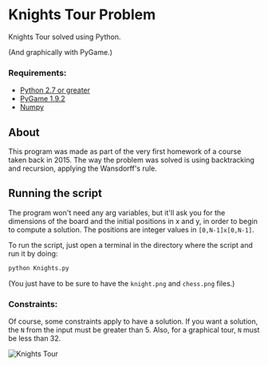 # Knights Tour Problem

Knights Tour solved using Python.

(And graphically with PyGame.)

### Requirements:
- [Python 2.7 or greater](https://www.python.org/)
- [PyGame 1.9.2](http://pygame.org/hifi.html)
- [Numpy](http://www.numpy.org/)

## About

This program was made as part of the very first homework of a course taken back in 2015.
The way the problem was solved is using backtracking and recursion, applying the Wansdorff's rule.

## Running the script

The program won't need any arg variables, but it'll ask you for the dimensions of the board and the initial positions in x and y, in order to begin to compute a solution. The positions are integer values in `[0,N-1]x[0,N-1]`.

To run the script, just open a terminal in the directory where the script and run it by doing:
```bash
python Knights.py
```

(You just have to be sure to have the `knight.png` and `chess.png` files.)

### Constraints:

Of course, some constraints apply to have a solution. If you want a solution, the `N` from the input must be greater than 5. Also, for a graphical tour, `N` must be less than 32.

![Knights Tour](https://github.com/RodolfoFerro/KnightsTour/blob/master/Knights.gif "Knights Tour")
